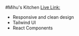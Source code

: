 #Mihu's Kitchen
[Live Link: ](#https://modest-mcclintock-1da3de.netlify.app/)

- Responsive and clean design
- Tailwind UI
- React Components